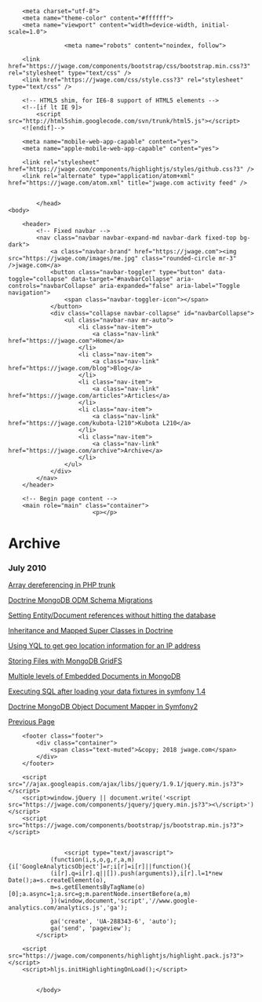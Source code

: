 <!DOCTYPE html>
<html>
    <head>
        <title>Posts Archive &mdash; jwage.com &mdash; I am Jonathan H. Wage</title>

        <meta charset="utf-8">
        <meta name="theme-color" content="#ffffff">
        <meta name="viewport" content="width=device-width, initial-scale=1.0">

                    <meta name="robots" content="noindex, follow">
        
        <link href="https://jwage.com/components/bootstrap/css/bootstrap.min.css?3" rel="stylesheet" type="text/css" />
        <link href="https://jwage.com/css/style.css?3" rel="stylesheet" type="text/css" />

        <!-- HTML5 shim, for IE6-8 support of HTML5 elements -->
        <!--[if lt IE 9]>
            <script src="http://html5shim.googlecode.com/svn/trunk/html5.js"></script>
        <![endif]-->

        <meta name="mobile-web-app-capable" content="yes">
        <meta name="apple-mobile-web-app-capable" content="yes">

        <link rel="stylesheet" href="https://jwage.com/components/highlightjs/styles/github.css?3" />
        <link rel="alternate" type="application/atom+xml" href="https://jwage.com/atom.xml" title="jwage.com activity feed" />

        
            </head>
    <body>

        <header>
            <!-- Fixed navbar -->
            <nav class="navbar navbar-expand-md navbar-dark fixed-top bg-dark">
                <a class="navbar-brand" href="https://jwage.com"><img src="https://jwage.com/images/me.jpg" class="rounded-circle mr-3" />jwage.com</a>
                <button class="navbar-toggler" type="button" data-toggle="collapse" data-target="#navbarCollapse" aria-controls="navbarCollapse" aria-expanded="false" aria-label="Toggle navigation">
                    <span class="navbar-toggler-icon"></span>
                </button>
                <div class="collapse navbar-collapse" id="navbarCollapse">
                    <ul class="navbar-nav mr-auto">
                        <li class="nav-item">
                            <a class="nav-link" href="https://jwage.com">Home</a>
                        </li>
                        <li class="nav-item">
                            <a class="nav-link" href="https://jwage.com/blog">Blog</a>
                        </li>
                        <li class="nav-item">
                            <a class="nav-link" href="https://jwage.com/articles">Articles</a>
                        </li>
                        <li class="nav-item">
                            <a class="nav-link" href="https://jwage.com/kubota-l210">Kubota L210</a>
                        </li>
                        <li class="nav-item">
                            <a class="nav-link" href="https://jwage.com/archive">Archive</a>
                        </li>
                    </ul>
                </div>
            </nav>
        </header>

        <!-- Begin page content -->
        <main role="main" class="container">
                            <p></p>

<h1 class="display-4">Archive</h1>

<p>      </p>

<h3>July 2010</h3>

<p></p>

<div>
    <a href="https://jwage.com/posts/2010/07/31/array-dereferencing-in-php-trunk">Array dereferencing in PHP trunk</a>
  </div>

<p></p>

<div>
    <a href="https://jwage.com/posts/2010/07/30/doctrine-mongodb-odm-schema-migrations">Doctrine MongoDB ODM Schema Migrations</a>
  </div>

<p></p>

<div>
    <a href="https://jwage.com/posts/2010/07/28/setting-entitydocument-references-without-hitting">Setting Entity/Document references without hitting the database</a>
  </div>

<p></p>

<div>
    <a href="https://jwage.com/posts/2010/07/28/inheritance-and-mapped-super-classes-in-doctrine">Inheritance and Mapped Super Classes in Doctrine</a>
  </div>

<p></p>

<div>
    <a href="https://jwage.com/posts/2010/07/27/using-yql-to-get-geo-location-information-for-an">Using YQL to get geo location information for an IP address</a>
  </div>

<p></p>

<div>
    <a href="https://jwage.com/posts/2010/07/27/storing-files-with-mongodb-gridfs">Storing Files with MongoDB GridFS</a>
  </div>

<p></p>

<div>
    <a href="https://jwage.com/posts/2010/07/27/multiple-levels-of-embedded-documents-in-mongodb">Multiple levels of Embedded Documents in MongoDB</a>
  </div>

<p></p>

<div>
    <a href="https://jwage.com/posts/2010/07/26/executing-sql-after-loading-your-data-fixtures-in">Executing SQL after loading your data fixtures in symfony 1.4</a>
  </div>

<p></p>

<div>
    <a href="https://jwage.com/posts/2010/07/26/doctrine-mongodb-object-document-mapper-in">Doctrine MongoDB Object Document Mapper in Symfony2</a>
  </div>

<p></p>

<div>
    <nav class="article clearfix">
        <a class="previous" href="https://jwage.com/archive/page/3.md" title="Previous Page"><span class="title">Previous Page</span></a>
            </nav>
</div>
                    </main>

        <footer class="footer">
            <div class="container">
                <span class="text-muted">&copy; 2018 jwage.com</span>
            </div>
        </footer>

        <script src="//ajax.googleapis.com/ajax/libs/jquery/1.9.1/jquery.min.js?3"></script>
        <script>window.jQuery || document.write('<script src="https://jwage.com/components/jquery/jquery.min.js?3"><\/script>')</script>
        <script src="https://jwage.com/components/bootstrap/js/bootstrap.min.js?3"></script>

        
                    <script type="text/javascript">
                (function(i,s,o,g,r,a,m){i['GoogleAnalyticsObject']=r;i[r]=i[r]||function(){
                (i[r].q=i[r].q||[]).push(arguments)},i[r].l=1*new Date();a=s.createElement(o),
                m=s.getElementsByTagName(o)[0];a.async=1;a.src=g;m.parentNode.insertBefore(a,m)
                })(window,document,'script','//www.google-analytics.com/analytics.js','ga');

                ga('create', 'UA-288343-6', 'auto');
                ga('send', 'pageview');
            </script>
        
        <script src="https://jwage.com/components/highlightjs/highlight.pack.js?3"></script>
        <script>hljs.initHighlightingOnLoad();</script>

        
            </body>
</html>
